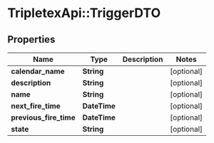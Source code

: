# TripletexApi::TriggerDTO

## Properties
Name | Type | Description | Notes
------------ | ------------- | ------------- | -------------
**calendar_name** | **String** |  | [optional] 
**description** | **String** |  | [optional] 
**name** | **String** |  | [optional] 
**next_fire_time** | **DateTime** |  | [optional] 
**previous_fire_time** | **DateTime** |  | [optional] 
**state** | **String** |  | [optional] 



